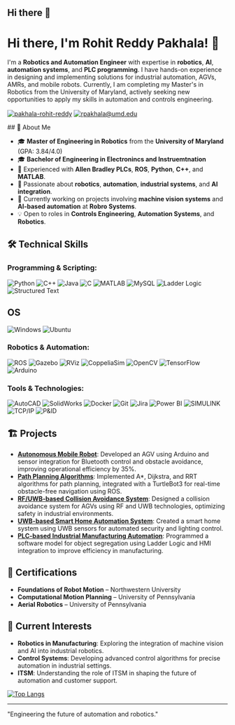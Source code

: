 ## Hi there 👋

<!--
**RohitReddy16/RohitReddy16** is a ✨ _special_ ✨ repository because its `README.md` (this file) appears on your GitHub profile.

Here are some ideas to get you started:

- 🔭 I’m currently working on ...
- 🌱 I’m currently learning ...
- 👯 I’m looking to collaborate on ...
- 🤔 I’m looking for help with ...
- 💬 Ask me about ...
- 📫 How to reach me: ...
- 😄 Pronouns: ...
- ⚡ Fun fact: ...
-->
# Hi there, I'm Rohit Reddy Pakhala! 👋

I'm a **Robotics and Automation Engineer** with expertise in **robotics**, **AI**, **automation systems**, and **PLC programming**. I have hands-on experience in designing and implementing solutions for industrial automation, AGVs, AMRs, and mobile robots. Currently, I am completing my Master's in Robotics from the University of Maryland, actively seeking new opportunities to apply my skills in automation and controls engineering.


<p align="left">
<a href="https://linkedin.com/in/pakhala-rohit-reddy" target="blank"><img align="center" src="https://img.shields.io/badge/LinkedIn-0077B5?style=for-the-badge&logo=linkedin&logoColor=white" alt="pakhala-rohit-reddy"/></a>
<a href="mailto:rpakhala@umd.edu" target="blank"><img align="center" src="https://img.shields.io/badge/Gmail-D14836?style=for-the-badge&logo=gmail&logoColor=white" alt="rpakhala@umd.edu"/></a>
</p>
## 🚀 About Me

- 🎓 **Master of Engineering in Robotics** from the **University of Maryland** (GPA: 3.84/4.0)
- 🎓 **Bachelor of Engineering in Electronincs and Instruemtnation**
- 💼 Experienced with **Allen Bradley PLCs**, **ROS**, **Python**, **C++**, and **MATLAB**.
- 🌱 Passionate about **robotics**, **automation**, **industrial systems**, and **AI integration**.
- 🔭 Currently working on projects involving **machine vision systems** and **AI-based automation** at **Robro Systems**.
- 💡 Open to roles in **Controls Engineering**, **Automation Systems**, and **Robotics**.

## 🛠 Technical Skills

### **Programming & Scripting:**
![Python](https://img.shields.io/badge/Python-3670A0?style=for-the-badge&logo=python&logoColor=ffdd54)
![C++](https://img.shields.io/badge/C++-00599C?style=for-the-badge&logo=cplusplus&logoColor=white)
![Java](https://img.shields.io/badge/Java-ED8B00?style=for-the-badge&logo=java&logoColor=white)
![C](https://img.shields.io/badge/C-00599C?style=for-the-badge&logo=c&logoColor=white)
![MATLAB](https://img.shields.io/badge/MATLAB-0076A8?style=for-the-badge&logo=matlab&logoColor=white)
![MySQL](https://img.shields.io/badge/MySQL-4479A1?style=for-the-badge&logo=mysql&logoColor=white)
![Ladder Logic](https://img.shields.io/badge/Ladder%20Logic-000000?style=for-the-badge&logoColor=white)
![Structured Text](https://img.shields.io/badge/Structured%20Text-000000?style=for-the-badge&logoColor=white)

## **OS**
![Windows](https://img.shields.io/badge/Windows-0078D6?style=for-the-badge&logo=windows&logoColor=white)
![Ubuntu](https://img.shields.io/badge/Ubuntu-E95420?style=for-the-badge&logo=ubuntu&logoColor=white)
### **Robotics & Automation:**
![ROS](https://img.shields.io/badge/ROS-22314E?style=for-the-badge&logo=ros&logoColor=white)
![Gazebo](https://img.shields.io/badge/Gazebo-9C27B0?style=for-the-badge&logo=gazebo&logoColor=white)
![RViz](https://img.shields.io/badge/RViz-9C27B0?style=for-the-badge&logo=rviz&logoColor=white)
![CoppeliaSim](https://img.shields.io/badge/CoppeliaSim-0A0A0A?style=for-the-badge&logoColor=white)
![OpenCV](https://img.shields.io/badge/OpenCV-5C3EE8?style=for-the-badge&logo=opencv&logoColor=white)
![TensorFlow](https://img.shields.io/badge/TensorFlow-FF6F00?style=for-the-badge&logo=tensorflow&logoColor=white)
![Arduino](https://img.shields.io/badge/Arduino-00979D?style=for-the-badge&logo=arduino&logoColor=white)

### **Tools & Technologies:**
![AutoCAD](https://img.shields.io/badge/AutoCAD-EE3124?style=for-the-badge&logo=autodesk&logoColor=white)
![SolidWorks](https://img.shields.io/badge/SolidWorks-FF8C00?style=for-the-badge&logo=solidworks&logoColor=white)
![Docker](https://img.shields.io/badge/Docker-2496ED?style=for-the-badge&logo=docker&logoColor=white)
![Git](https://img.shields.io/badge/Git-F05032?style=for-the-badge&logo=git&logoColor=white)
![Jira](https://img.shields.io/badge/Jira-0052CC?style=for-the-badge&logo=jira&logoColor=white)
![Power BI](https://img.shields.io/badge/Power_BI-F2C811?style=for-the-badge&logo=powerbi&logoColor=black)
![SIMULINK](https://img.shields.io/badge/SIMULINK-0076A8?style=for-the-badge&logo=matlab&logoColor=white)
![TCP/IP](https://img.shields.io/badge/TCP/IP-000000?style=for-the-badge&logoColor=white)
![P&ID](https://img.shields.io/badge/P%26ID-000000?style=for-the-badge&logoColor=white)

## 🏗 Projects

- **[Autonomous Mobile Robot](https://github.com/RohitReddy16/Autonomous-Mobile-Robot)**: Developed an AGV using Arduino and sensor integration for Bluetooth control and obstacle avoidance, improving operational efficiency by 35%.
- **[Path Planning Algorithms](https://github.com/RohitReddy16/Project5_Improved-RRT)**: Implemented A\*, Dijkstra, and RRT algorithms for path planning, integrated with a TurtleBot3 for real-time obstacle-free navigation using ROS.
- **[RF/UWB-based Collision Avoidance System](https://github.com/RohitReddy16/Collision-Avoidance)**: Designed a collision avoidance system for AGVs using RF and UWB technologies, optimizing safety in industrial environments.
- **[UWB-based Smart Home Automation System](https://github.com/RohitReddy16/Smart-Home-Automation)**: Created a smart home system using UWB sensors for automated security and lighting control.
- **[PLC-based Industrial Manufacturing Automation](https://github.com/RohitReddy16/PLC-Object-Segregation)**: Programmed a software model for object segregation using Ladder Logic and HMI integration to improve efficiency in manufacturing.


## 📜 Certifications

- **Foundations of Robot Motion** – Northwestern University
- **Computational Motion Planning** – University of Pennsylvania
- **Aerial Robotics** – University of Pennsylvania

## 🌱 Current Interests

- **Robotics in Manufacturing**: Exploring the integration of machine vision and AI into industrial robotics.
- **Control Systems**: Developing advanced control algorithms for precise automation in industrial settings.
- **ITSM**: Understanding the role of ITSM in shaping the future of automation and customer support.

[![Top Langs](https://github-readme-stats.vercel.app/api/top-langs/?username=yushi1007&layout=compact)](https://github.com/RohitReddy16)

---

"Engineering the future of automation and robotics."
